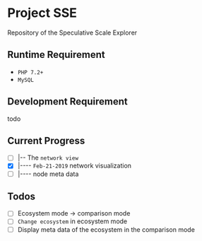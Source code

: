 # Project SSE

Repository of the Speculative Scale Explorer

## Runtime Requirement

 - `PHP 7.2+`
 - `MySQL`
 
 ## Development Requirement
 
 todo
 
 ## Current Progress 
 
  - [ ] |-- The `network view`
  - [x] |---- `Feb-21-2019` network visualization
  - [ ] |---- node meta data
  
  ## Todos
  
  - [ ] Ecosystem mode -> comparison mode
  - [ ] `Change ecosystem` in ecosystem mode
  - [ ] Display meta data of the ecosystem in the comparison mode
